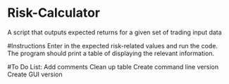 # Risk-Calculator
A script that outputs expected returns for a given set of trading input data

#Instructions
Enter in the expected risk-related values and run the code. The program should print a table of displaying the relevant information.

#To Do List:
Add comments
Clean up table
Create command line version
Create GUI version
